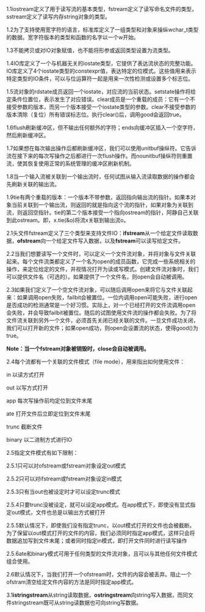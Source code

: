 1.1iostream定义了用于读写流的基本类型，fstream定义了读写命名文件的类型，sstream定义了读写内存string对象的类型。

1.2为了支持使用宽字符的语言，标准库定义了一组类型和对象来操纵wchar_t类型的数据。宽字符版本的类型和函数的名字以一个w开始。

1.3不能拷贝或对IO对象赋值，也不能将形参或返回类型设置为流类型。

1.4IO库定义了一个与机器无关的iostate类型，它提供了表达流状态的完整功能。IO库定义了4个iostate类型的constexpr值，表达特定的位模式。这些值用来表示特定类型的IO条件，可以与位运算符一起是用来一次性检测或设置多个标志位。

1.5流对象的rdstate成员返回一个iostate，对应流的当前状态。setstate操作将给定条件位置位，表示发生了对应错误。clear成员是一个重载的成员：它有一个不接受参数的版本，而另一个版本接受一个iostate类型的参数。clear不接受参数的版本清除（复位）所有错误标志位。执行clear()后，调用good会返回true。

1.6flush刷新缓冲区，但不输出任何额外的字符；ends向缓冲区插入一个空字符，然后刷新缓冲区。

1.7如果想在每次输出操作后都刷新缓冲区，我们可以使用unitbuf操纵符。它告诉流在接下来的每次写操作之后都进行一次flush操作。而nounitbuf操纵符则重置流，使其恢复使用正常的系统管理的缓冲区刷新机制。

1.8当一个输入流被关联到一个输出流时，任何试图从输入流读取数据的操作都会先刷新关联的输出流。

1.9tie有两个重载的版本：一个版本不带参数，返回指向输出流的指针。如果本对象当前关联到一个输出流，则返回的就是指向这个流的指针，如果对象为关联到流，则返回空指针。tie的第二个版本接受一个指向ostream的指针，阿静自己关联到此ostream。即，x.tie(&o)将流x关联到输出流o。

2.1头文件fstream定义了三个类型来支持文件IO：**ifstream**从一个给定文件读取数据，**ofstream**向一个给定文件写入数据，以及**fstream**可以读写给定文件。

2.2当我们想要读写一个文件时，可以定义一个文件流对象，并将对象与文件关联起来。每个文件流类都定义了一个名为open的成员函数，它完成一些系统相关的操作，来定位给定的文件，并视情况打开为读或写模式。创建文件流对象时，我们可以提供文件名（可选的）。如果提供了一个文件名，则open会自动被调用。

2.3如果我们定义了一个空文件流对象，可以随后调用open来将它与文件关联起来：如果调用open失败，failbit会被置位。一位内调用open可能失败，进行open是否成功的检测通常是一个好习惯。实际上，对一个已经打开的文件流调用open会失败，并会导致failbit被置位。随后的试图使用文件流的操作都会失败。为了将文件流关联到另外一个文件，必须首先关闭已经关联的文件。一旦文件成功关闭，我们可以打开新的文件；如果open成功，则open会设置流的状态，使得good()为true。

**Note：当一个fstream对象被销毁时，close会自动被调用。**

2.4每个流都有一个关联的文件模式（file mode），用来指出如何使用文件：

in  以读方式打开

out  以写方式打开

app  每次写操作前均定位到文件末尾

ate  打开文件后立即定位到文件末尾

trunc  截断文件

binary  以二进制方式进行IO

2.5指定文件模式有如下限制：

2.5.1只可以对ofstream或fstream对象设定out模式

2.5.2只可以对ifstream或fstream对象设定in模式

2.5.3只有当out也被设定时才可以设定trunc模式

2.5.4只要trunc没被设定，就可以设定app模式。在app模式下，即使没有显式指定out模式，文件也总是以输出方式被打开

2.5.5默认情况下，即使我们没有指定trunc，以out模式打开的文件也会被截断。为了保留以out模式打开的文件的内容，我们必须同时指定app模式，这样只会将数据追加写到文件末尾；或者同时指定in模式，即打开文件同时进行读写操作

2.5.6ate和binary模式可用于任何类型的文件流对象，且可以与其他任何文件模式组合使用。

2.6默认情况下，当我们打开一个ofstream时，文件的内容会被丢弃。阻止一个ofstram清空给定文件内容的方法是同时指定app模式。

3.1**istringstream**从string读取数据，**ostringstream**向string写入数据，而同文件stringstream既可从string读数据也可向string写数据。